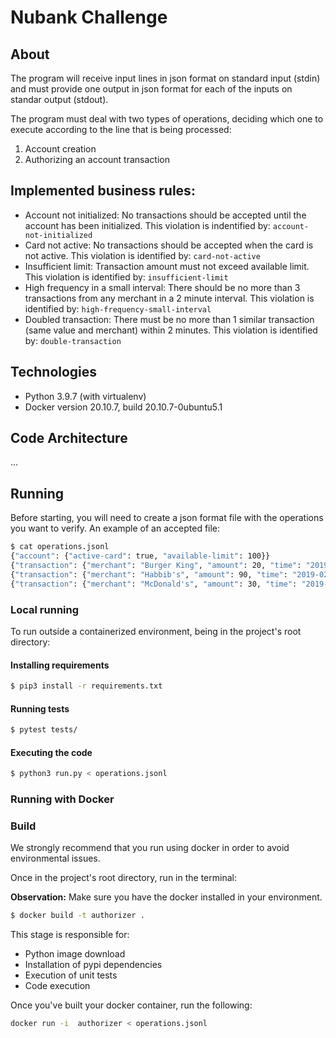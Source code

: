# Nubank Challenge

## About

The program will receive input lines in json format on standard input (stdin) and must provide
one output in json format for each of the inputs on standar output (stdout).

The program must deal with two types of operations, deciding which one to execute according to the line
that is being processed:

1. Account creation
2. Authorizing an account transaction

## Implemented business rules:

* Account not initialized: No transactions should be accepted until the account has been initialized. This violation is indentified by: `account-not-initialized`
* Card not active: No transactions should be accepted when the card is not active. This violation is identified by: `card-not-active`
* Insufficient limit: Transaction amount must not exceed available limit. This violation is identified by: `insufficient-limit`
* High frequency in a small interval: There should be no more than 3 transactions from any merchant in a 2 minute interval. This violation is identified by: `high-frequency-small-interval`
* Doubled transaction: There must be no more than 1 similar transaction (same value and merchant) within 2 minutes. This violation is identified by: `double-transaction`


## Technologies

* Python 3.9.7 (with virtualenv)
* Docker version 20.10.7, build 20.10.7-0ubuntu5.1

## Code Architecture

...

## Running

Before starting, you will need to create a json format file with the operations you want to verify. An example of an accepted file:

```bash
$ cat operations.jsonl
{"account": {"active-card": true, "available-limit": 100}}
{"transaction": {"merchant": "Burger King", "amount": 20, "time": "2019-02-13T10:00:00.000Z"}}
{"transaction": {"merchant": "Habbib's", "amount": 90, "time": "2019-02-13T11:00:00.000Z"}}
{"transaction": {"merchant": "McDonald's", "amount": 30, "time": "2019-02-13T12:00:00.000Z"}}
```

### Local running
To run outside a containerized environment, being in the project's root directory:

#### Installing requirements
```bash
$ pip3 install -r requirements.txt
```

#### Running tests
```bash
$ pytest tests/
```

#### Executing the code
```bash
$ python3 run.py < operations.jsonl
```

### Running with Docker

### Build

We strongly recommend that you run using docker in order to avoid environmental issues.

Once in the project's root directory, run in the terminal:

**Observation:** Make sure you have the docker installed in your environment.

```bash
$ docker build -t authorizer .
```

This stage is responsible for:

* Python image download
* Installation of pypi dependencies
* Execution of unit tests
* Code execution

Once you've built your docker container, run the following:

```bash
docker run -i  authorizer < operations.jsonl
```
